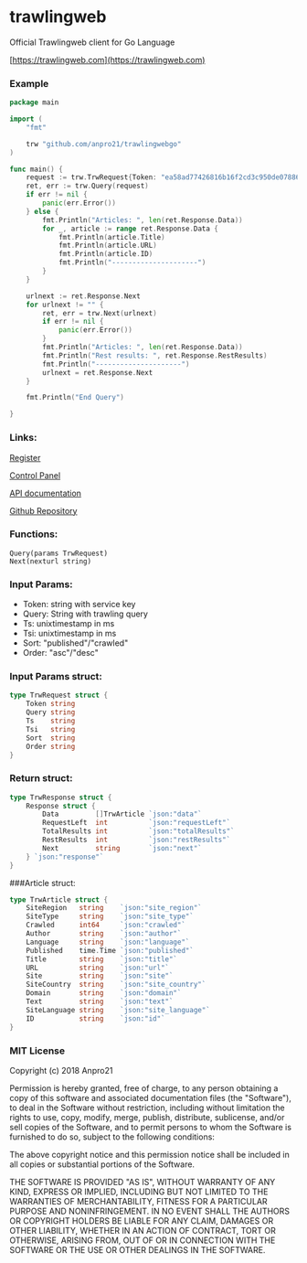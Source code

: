 # trawlingweb
Official Trawlingweb client for Go Language

[https://trawlingweb.com](https://trawlingweb.com)


### Example
```go
package main

import (
	"fmt"

	trw "github.com/anpro21/trawlingwebgo"
)

func main() {
	request := trw.TrwRequest{Token: "ea58ad77426816b16f2cd3c950de07886bc64472", Query: "debian", Ts: "1533459254944", Tsi: "", Sort: "", Order: ""}
	ret, err := trw.Query(request)
	if err != nil {
		panic(err.Error())
	} else {
		fmt.Println("Articles: ", len(ret.Response.Data))
		for _, article := range ret.Response.Data {
			fmt.Println(article.Title)
			fmt.Println(article.URL)
			fmt.Println(article.ID)
			fmt.Println("---------------------")
		}
	}

	urlnext := ret.Response.Next
	for urlnext != "" {
		ret, err = trw.Next(urlnext)
		if err != nil {
			panic(err.Error())
		}
		fmt.Println("Articles: ", len(ret.Response.Data))
		fmt.Println("Rest results: ", ret.Response.RestResults)
		fmt.Println("---------------------")
		urlnext = ret.Response.Next
	}

	fmt.Println("End Query")

}
```

### Links:
[Register](https://trawlingweb.com/dashboard/register)

[Control Panel](https://trawlingweb.com/dashboard)

[API documentation](https://trawlingweb.com/dashboard/documentation)

[Github Repository](https://github.com/anpro21)

### Functions:
```
Query(params TrwRequest)
Next(nexturl string)
```

### Input Params:
* Token: string with service key
* Query: String with trawling query
* Ts: unixtimestamp in ms
* Tsi: unixtimestamp in ms
* Sort: "published"/"crawled"
* Order: "asc"/"desc"

### Input Params struct:

```go
type TrwRequest struct {
	Token string
	Query string
	Ts    string
	Tsi   string
	Sort  string
	Order string
}
```

### Return struct:
```go
type TrwResponse struct {
	Response struct {
		Data         []TrwArticle `json:"data"`
		RequestLeft  int          `json:"requestLeft"`
		TotalResults int          `json:"totalResults"`
		RestResults  int          `json:"restResults"`
		Next         string       `json:"next"`
	} `json:"response"`
}
```

###Article struct:
```go
type TrwArticle struct {
	SiteRegion   string    `json:"site_region"`
	SiteType     string    `json:"site_type"`
	Crawled      int64     `json:"crawled"`
	Author       string    `json:"author"`
	Language     string    `json:"language"`
	Published    time.Time `json:"published"`
	Title        string    `json:"title"`
	URL          string    `json:"url"`
	Site         string    `json:"site"`
	SiteCountry  string    `json:"site_country"`
	Domain       string    `json:"domain"`
	Text         string    `json:"text"`
	SiteLanguage string    `json:"site_language"`
	ID           string    `json:"id"`
}
```


### MIT License

Copyright (c) 2018 Anpro21

Permission is hereby granted, free of charge, to any person obtaining a copy
of this software and associated documentation files (the "Software"), to deal
in the Software without restriction, including without limitation the rights
to use, copy, modify, merge, publish, distribute, sublicense, and/or sell
copies of the Software, and to permit persons to whom the Software is
furnished to do so, subject to the following conditions:

The above copyright notice and this permission notice shall be included in all
copies or substantial portions of the Software.

THE SOFTWARE IS PROVIDED "AS IS", WITHOUT WARRANTY OF ANY KIND, EXPRESS OR
IMPLIED, INCLUDING BUT NOT LIMITED TO THE WARRANTIES OF MERCHANTABILITY,
FITNESS FOR A PARTICULAR PURPOSE AND NONINFRINGEMENT. IN NO EVENT SHALL THE
AUTHORS OR COPYRIGHT HOLDERS BE LIABLE FOR ANY CLAIM, DAMAGES OR OTHER
LIABILITY, WHETHER IN AN ACTION OF CONTRACT, TORT OR OTHERWISE, ARISING FROM,
OUT OF OR IN CONNECTION WITH THE SOFTWARE OR THE USE OR OTHER DEALINGS IN THE
SOFTWARE.
